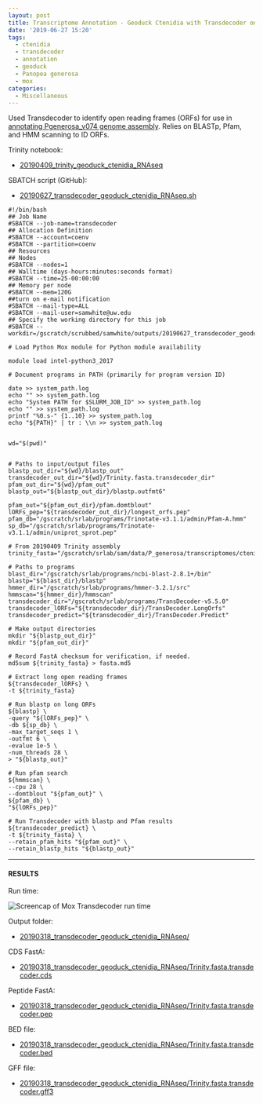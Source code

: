 ```yaml
---
layout: post
title: Transcriptome Annotation - Geoduck Ctenidia with Transdecoder on Mox
date: '2019-06-27 15:20'
tags:
  - ctenidia
  - transdecoder
  - annotation
  - geoduck
  - Panopea generosa
  - mox
categories:
  - Miscellaneous
---
```


Used Transdecoder to identify open reading frames (ORFs) for use in [annotating Pgenerosa_v074 genome assembly](https://github.com/RobertsLab/resources/issues/707). Relies on BLASTp, Pfam, and HMM scanning to ID ORFs.

Trinity notebook:

- [20190409_trinity_geoduck_ctenidia_RNAseq](https://robertslab.github.io/sams-notebook/2019/04/09/Transcriptome-Assembly-Geoduck-Tissue-specific-Assembly-Ctenidia-with-HiSeq-and-NovaSeq-Data-on-Mox.html)

SBATCH script (GitHub):

- [20190627_transdecoder_geoduck_ctenidia_RNAseq.sh](https://github.com/RobertsLab/sams-notebook/blob/master/sbatch_scripts/20190627_transdecoder_geoduck_ctenidia_RNAseq.sh)

```shell
#!/bin/bash
## Job Name
#SBATCH --job-name=transdecoder
## Allocation Definition
#SBATCH --account=coenv
#SBATCH --partition=coenv
## Resources
## Nodes
#SBATCH --nodes=1
## Walltime (days-hours:minutes:seconds format)
#SBATCH --time=25-00:00:00
## Memory per node
#SBATCH --mem=120G
##turn on e-mail notification
#SBATCH --mail-type=ALL
#SBATCH --mail-user=samwhite@uw.edu
## Specify the working directory for this job
#SBATCH --workdir=/gscratch/scrubbed/samwhite/outputs/20190627_transdecoder_geoduck_ctenidia_RNAseq

# Load Python Mox module for Python module availability

module load intel-python3_2017

# Document programs in PATH (primarily for program version ID)

date >> system_path.log
echo "" >> system_path.log
echo "System PATH for $SLURM_JOB_ID" >> system_path.log
echo "" >> system_path.log
printf "%0.s-" {1..10} >> system_path.log
echo "${PATH}" | tr : \\n >> system_path.log


wd="$(pwd)"


# Paths to input/output files
blastp_out_dir="${wd}/blastp_out"
transdecoder_out_dir="${wd}/Trinity.fasta.transdecoder_dir"
pfam_out_dir="${wd}/pfam_out"
blastp_out="${blastp_out_dir}/blastp.outfmt6"

pfam_out="${pfam_out_dir}/pfam.domtblout"
lORFs_pep="${transdecoder_out_dir}/longest_orfs.pep"
pfam_db="/gscratch/srlab/programs/Trinotate-v3.1.1/admin/Pfam-A.hmm"
sp_db="/gscratch/srlab/programs/Trinotate-v3.1.1/admin/uniprot_sprot.pep"

# From 20190409 Trinity assembly
trinity_fasta="/gscratch/srlab/sam/data/P_generosa/transcriptomes/ctenidia/Trinity.fasta"

# Paths to programs
blast_dir="/gscratch/srlab/programs/ncbi-blast-2.8.1+/bin"
blastp="${blast_dir}/blastp"
hmmer_dir="/gscratch/srlab/programs/hmmer-3.2.1/src"
hmmscan="${hmmer_dir}/hmmscan"
transdecoder_dir="/gscratch/srlab/programs/TransDecoder-v5.5.0"
transdecoder_lORFs="${transdecoder_dir}/TransDecoder.LongOrfs"
transdecoder_predict="${transdecoder_dir}/TransDecoder.Predict"

# Make output directories
mkdir "${blastp_out_dir}"
mkdir "${pfam_out_dir}"

# Record FastA checksum for verification, if needed.
md5sum ${trinity_fasta} > fasta.md5

# Extract long open reading frames
${transdecoder_lORFs} \
-t ${trinity_fasta}

# Run blastp on long ORFs
${blastp} \
-query "${lORFs_pep}" \
-db ${sp_db} \
-max_target_seqs 1 \
-outfmt 6 \
-evalue 1e-5 \
-num_threads 28 \
> "${blastp_out}"

# Run pfam search
${hmmscan} \
--cpu 28 \
--domtblout "${pfam_out}" \
${pfam_db} \
"${lORFs_pep}"

# Run Transdecoder with blastp and Pfam results
${transdecoder_predict} \
-t ${trinity_fasta} \
--retain_pfam_hits "${pfam_out}" \
--retain_blastp_hits "${blastp_out}"
```

---

#### RESULTS

Run time:

![Screencap of Mox Transdecoder run time](https://github.com/RobertsLab/sams-notebook/blob/master/images/screencaps/20190627_transdecoder_pgen_ctenidia_runtime.png?raw=true)

Output folder:

- [20190318_transdecoder_geoduck_ctenidia_RNAseq/](https://gannet.fish.washington.edu/Atumefaciens/20190627_transdecoder_geoduck_ctenidia_RNAseq/)

CDS FastA:

- [20190318_transdecoder_geoduck_ctenidia_RNAseq/Trinity.fasta.transdecoder.cds](https://gannet.fish.washington.edu/Atumefaciens/20190627_transdecoder_geoduck_ctenidia_RNAseq/Trinity.fasta.transdecoder.cds)

Peptide FastA:

- [20190318_transdecoder_geoduck_ctenidia_RNAseq/Trinity.fasta.transdecoder.pep](https://gannet.fish.washington.edu/Atumefaciens/20190627_transdecoder_geoduck_ctenidia_RNAseq/Trinity.fasta.transdecoder.pep)

BED file:

- [20190318_transdecoder_geoduck_ctenidia_RNAseq/Trinity.fasta.transdecoder.bed](https://gannet.fish.washington.edu/Atumefaciens/20190627_transdecoder_geoduck_ctenidia_RNAseq/Trinity.fasta.transdecoder.bed)

GFF file:

- [20190318_transdecoder_geoduck_ctenidia_RNAseq/Trinity.fasta.transdecoder.gff3](https://gannet.fish.washington.edu/Atumefaciens/20190627_transdecoder_geoduck_ctenidia_RNAseq/Trinity.fasta.transdecoder.gff3)

